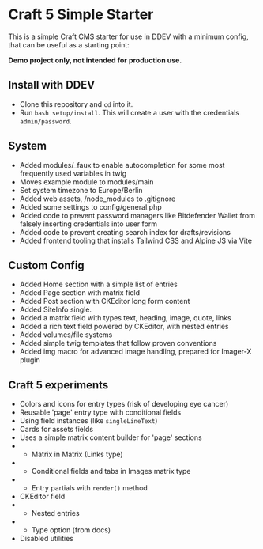 # Craft 5 Simple Starter

This is a simple Craft CMS starter for use in DDEV with a minimum config, that can be useful as a starting point:

**Demo project only, not intended for production use.**

## Install with DDEV

* Clone this repository and `cd` into it.
* Run `bash setup/install`. This will create a user with the credentials `admin/password`.

## System

* Added modules/_faux to enable autocompletion for some most frequently used variables in twig
* Moves example module to modules/main
* Set system timezone to Europe/Berlin
* Added web assets, /node_modules to .gitignore
* Added some settings to config/general.php
* Added code to prevent password managers like Bitdefender Wallet from falsely inserting credentials into user form
* Added code to prevent creating search index for drafts/revisions
* Added frontend tooling that installs Tailwind CSS and Alpine JS via Vite

## Custom Config

* Added Home section with a simple list of entries
* Added Page section with matrix field
* Added Post section with CKEditor long form content
* Added SiteInfo single.
* Added a matrix field with types text, heading, image, quote, links
* Added a rich text field powered by CKEditor, with nested entries 
* Added volumes/file systems
* Added simple twig templates that follow proven conventions
* Added img macro for advanced image handling, prepared for Imager-X plugin

## Craft 5 experiments

* Colors and icons for entry types (risk of developing eye cancer)
* Reusable 'page' entry type with conditional fields
* Using field instances (like `singleLineText`)
* Cards for assets fields
* Uses a simple matrix content builder for 'page' sections
* * Matrix in Matrix (Links type)
* * Conditional fields and tabs in Images matrix type
* * Entry partials with `render()` method
* CKEditor field 
* * Nested entries
* * Type option (from docs)
* Disabled utilities


